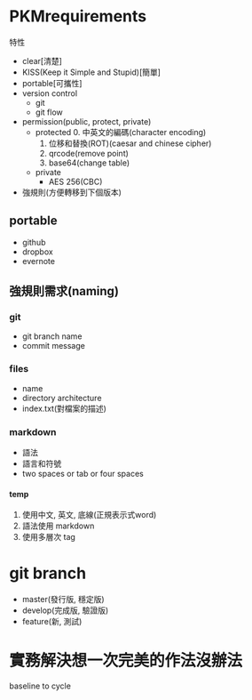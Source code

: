 # PKMrequirements #
特性
* clear[清楚]
* KISS(Keep it Simple and Stupid)[簡單]
* portable[可攜性]
* version control
  * git
  * git flow
* permission(public, protect, private)
  * protected
	0. 中英文的編碼(character encoding)
	1. 位移和替換(ROT)(caesar and chinese cipher)
	2. qrcode(remove point)
    3. base64(change table) 
  * private
    * AES 256(CBC)
* 強規則(方便轉移到下個版本)

## portable ##
* github
* dropbox
* evernote

## 強規則需求(naming) ##

### git ###
* git branch name
* commit message

### files ###
* name
* directory architecture
* index.txt(對檔案的描述)

### markdown ###
* 語法
* 語言和符號
* two spaces or tab or four spaces

#### temp ####
1. 使用中文, 英文, 底線(正規表示式word)
2. 語法使用 markdown
3. 使用多層次 tag

# git branch #
* master(發行版, 穩定版)
* develop(完成版, 驗證版)
* feature(新, 測試)

# 實務解決想一次完美的作法沒辦法 #
baseline to cycle 
